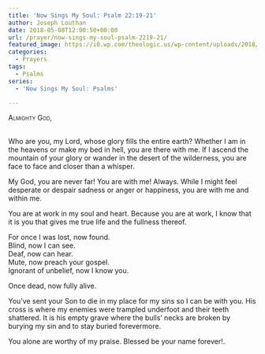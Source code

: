 ```yaml
---
title: 'Now Sings My Soul: Psalm 22:19-21'
author: Joseph Louthan
date: 2018-05-08T12:00:50+00:00
url: /prayer/now-sings-my-soul-psalm-2219-21/
featured_image: https://i0.wp.com/theologic.us/wp-content/uploads/2018/05/IMG_0956-EFFECTS.jpg?resize=825%2C510
categories:
  - Prayers
tags:
  - Psalms
series:
  - 'Now Sings My Soul: Psalms'

---
```

<div style="font-variant: small-caps;">
  Almighty God,
</div>
&nbsp;

Who are you, my Lord, whose glory fills the entire earth? Whether I am in the heavens or make my bed in hell, you are there with me. If I ascend the mountain of your glory or wander in the desert of the wilderness, you are face to face and closer than a whisper.

My God, you are never far! You are with me! Always. While I might feel desperate or despair sadness or anger or happiness, you are with me and within me.

You are at work in my soul and heart. Because you are at work, I know that it is you that gives me true life and the fullness thereof. 

For once I was lost, now found.  
Blind, now I can see.  
Deaf, now can hear.  
Mute, now preach your gospel.  
Ignorant of unbelief, now I know you. 

Once dead, now fully alive.

You’ve sent your Son to die in my place for my sins so I can be with you. His cross is where my enemies were trampled underfoot and their teeth shattered. It is his empty grave where the bulls’ necks are broken by burying my sin and to stay buried forevermore.

You alone are worthy of my praise. Blessed be your name forever!.
